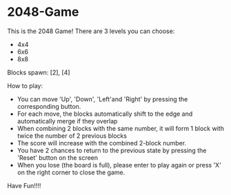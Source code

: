 # 2048-Game
This is the 2048 Game!
There are 3 levels you can choose:
  + 4x4
  + 6x6
  + 8x8

Blocks spawn: [2], [4]

How to play:

  + You can move 'Up', 'Down', 'Left'and 'Right' by pressing the corresponding button.
  + For each move, the blocks automatically shift to the edge and automatically merge if they overlap
  + When combining 2 blocks with the same number, it will form 1 block with twice the number of 2 previous blocks
  + The score will increase with the combined 2-block number.
  + You have 2 chances to return to the previous state by pressing the 'Reset' button on the screen
  + When you lose (the board is full), please enter to play again or press 'X' on the right corner to close the game.

Have Fun!!!!

